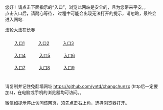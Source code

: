 您好！请点击下面指示的“入口”，浏览此网站是安全的，且为您带来平安。。 <br/>
点击入口后，请耐心等待， 过程中可能会出现无法打开的提示，请忽略，最终会进入网站. </br>

法轮大法在长春<br/>
<div style="padding:10px"><a style="margin:20px" target="_blank" href="https://d2djwn7bood3m2.cloudfront.net/2Qpsp?wzdbot" id="ccLink1" rel="nofollow">入口1</a> <a target="_blank" style="margin:20px" href="https://d1yw2jqsxeibzr.cloudfront.net/2Qpsp?gkrflpvt" id="ccLink2" rel="nofollow">入口2</a> <a style="margin:20px" target="_blank" href="https://d1od0kmkx25wj6.cloudfront.net/2Qpsp?xbjkkt" id="ccLink3" rel="nofollow">入口3</a></div>

<div style="padding:10px" ><a style="margin:20px" target="_blank" href="https://d2djwn7bood3m2.cloudfront.net/2Qpsp?wzdbot" id="ccLink4" rel="nofollow">入口4</a> <a style="margin:20px" href="https://d1yw2jqsxeibzr.cloudfront.net/2Qpsp?gkrflpvt" target="_blank" id="ccLink5" rel="nofollow">入口5</a> <a style="margin:20px" href="https://d1od0kmkx25wj6.cloudfront.net/2Qpsp?xbjkkt" target="_blank" id="ccLink6" rel="nofollow">入口6</a></div>

<div style="padding:10px"><a style="margin:20px" target="_blank" href="https://d2djwn7bood3m2.cloudfront.net/2Qpsp?wzdbot" id="ccLink7" rel="nofollow">入口7</a> <a style="margin:20px" href="https://d1yw2jqsxeibzr.cloudfront.net/2Qpsp?gkrflpvt" target="_blank" id="ccLink8" rel="nofollow">入口8</a> <a style="margin:20px" target="_blank" href="https://d1od0kmkx25wj6.cloudfront.net/2Qpsp?xbjkkt" id="ccLink9" rel="nofollow">入口9</a></div>

<br/>



请复制并记住免翻墙网址 https://github.com/yntd/changchunzx (http后一定要加s)，在电脑或手机的浏览器均可访问。。<br/>

微信如提示停止访问该网页，须先点击右上角，选择浏览器打开。
